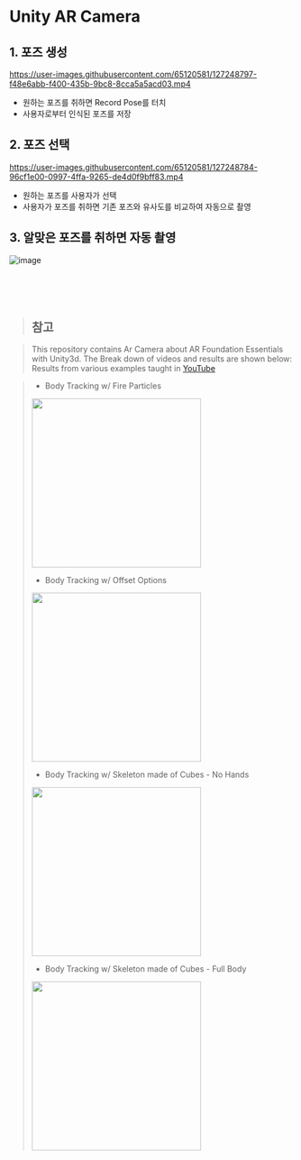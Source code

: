# Unity AR Camera

## 1. 포즈 생성
https://user-images.githubusercontent.com/65120581/127248797-f48e6abb-f400-435b-9bc8-8cca5a5acd03.mp4
- 원하는 포즈를 취하면 Record Pose를 터치
- 사용자로부터 인식된 포즈를 저장


## 2. 포즈 선택
https://user-images.githubusercontent.com/65120581/127248784-96cf1e00-0997-4ffa-9265-de4d0f9bff83.mp4
- 원하는 포즈를 사용자가 선택
- 사용자가 포즈를 취하면 기존 포즈와 유사도를 비교하여 자동으로 촬영

## 3. 알맞은 포즈를 취하면 자동 촬영
![image](https://user-images.githubusercontent.com/65120581/127244023-d2635c0a-6961-46d2-b8c1-c55922f74d23.png)




<br>
<br>
<br>

> ## 참고

> This repository contains Ar Camera about AR Foundation Essentials with Unity3d. The Break down of videos and results are shown below: <br>
> Results from various examples taught in [YouTube](https://www.youtube.com/watch?v=Wnu0zm0elHU&list=PLQMQNmwN3FvzFLpLRxA8Xa1zRypFeVav5)

>- Body Tracking w/ Fire Particles
>
><img src="https://github.com/dilmerv/UnityARFoundationEssentials/blob/master/docs/images/bodytrackingfire.gif" width="300">
>
>- Body Tracking w/ Offset Options
>
><img src="https://github.com/dilmerv/UnityARFoundationEssentials/blob/master/docs/images/bodyTracking.gif" width="300">
>
>- Body Tracking w/ Skeleton made of Cubes - No Hands
>
><img src="https://github.com/dilmerv/UnityARFoundationEssentials/blob/master/docs/images/bodyTrackingCubes.gif" width="300">
>
>- Body Tracking w/ Skeleton made of Cubes - Full Body
>
><img src="https://github.com/dilmerv/UnityARFoundationEssentials/blob/master/docs/images/bodyTrackingCubesFull.gif" width="300">
